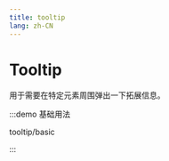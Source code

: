 ```yaml
---
title: tooltip
lang: zh-CN
---
```


# Tooltip

<script setup>
const demos = import.meta.globEager('../../../demos/bole-design/tooltip/*/*.vue')
</script>

用于需要在特定元素周围弹出一下拓展信息。

:::demo 基础用法

tooltip/basic

:::
